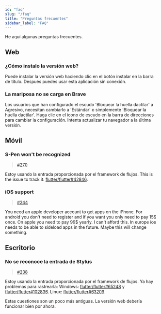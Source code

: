 ```yaml
---
id: "faq"
slug: "/faq"
title: "Preguntas frecuentes"
sidebar_label: "FAQ"
---
```


He aquí algunas preguntas frecuentes.

## Web

### ¿Cómo instalo la versión web?

Puede instalar la versión web haciendo clic en el botón instalar en la barra de título. Después puedes usar esta aplicación sin conexión.

### La mariposa no se carga en Brave

Los usuarios que han configurado el escudo 'Bloquear la huella dactilar' a Agresivo, necesitan cambiarlo a 'Estándar' o simplemente 'Bloquear la huella dactilar'. Haga clic en el icono de escudo en la barra de direcciones para cambiar la configuración. Intenta actualizar tu navegador a la última versión.

## Móvil

### S-Pen won't be recognized

> [#270](https://github.com/LinwoodDev/Butterfly/issues/270)

Estoy usando la entrada proporcionada por el framework de flujos. This is the issue to track it: [flutter/flutter#42846](https://github.com/flutter/flutter/issues/42846).

### iOS support

> [#244](https://github.com/LinwoodDev/Butterfly/issues/244)

You need an apple developer account to get apps on the iPhone. For android you don't need to register and if you want you only need to pay 15$ once. On apple you need to pay 99$ yearly. I can't afford this. In europe ios needs to be able to sideload apps in the future. Maybe this will change something.

## Escritorio

### No se reconoce la entrada de Stylus

> [#238](https://github.com/LinwoodDev/Butterfly/issues/238)

Estoy usando la entrada proporcionada por el framework de flujos. Ya hay problemas para rastrearla: Windows: [flutter/flutter#65248](https://github.com/flutter/flutter/issues/65248) y [flutter/flutter#102836](https://github.com/flutter/flutter/issues/102836). Linux: [flutter/flutter#63209](https://github.com/flutter/flutter/issues/63209)

Estas cuestiones son un poco más antiguas. La versión web debería funcionar bien por ahora.
